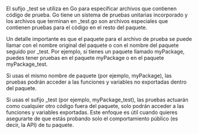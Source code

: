 El sufijo _test se utiliza en Go para especificar archivos que contienen código de prueba. Go tiene un sistema de pruebas unitarias incorporado y los archivos que terminan en _test.go son archivos especiales que contienen pruebas para el código en el resto del paquete.

Un detalle importante es que el paquete para el archivo de prueba se puede llamar con el nombre original del paquete o con el nombre del paquete seguido por _test. Por ejemplo, si tienes un paquete llamado myPackage, puedes tener pruebas en el paquete myPackage o en el paquete myPackage_test.

Si usas el mismo nombre de paquete (por ejemplo, myPackage), las pruebas podrán acceder a las funciones y variables no exportadas dentro del paquete.

Si usas el sufijo _test (por ejemplo, myPackage_test), las pruebas actuarán como cualquier otro código fuera del paquete, solo podrán acceder a las funciones y variables exportadas. Este enfoque es útil cuando quieres asegurarte de que estás probando solo el comportamiento público (es decir, la API) de tu paquete.
